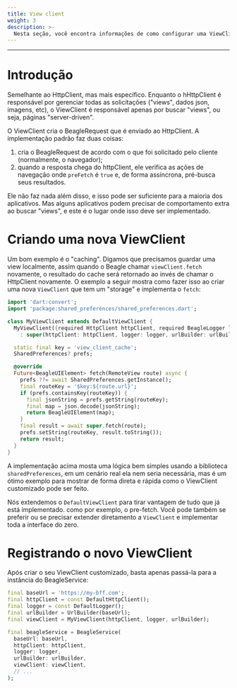 ```yaml
---
title: View client
weight: 3
description: >-
  Nesta seção, você encontra informações de como configurar uma ViewClient no BeagleFlutter.
---
```


---

# Introdução

Semelhante ao HttpClient, mas mais específico. Enquanto o hHttpClient é responsável por gerenciar todas as solicitações ("views", dados json, imagens, etc), o ViewClient é responsável apenas por buscar "views", ou seja, páginas "server-driven".

O ViewClient cria o BeagleRequest que é enviado ao HttpClient. A implementação padrão faz duas coisas:
1. cria o BeagleRequest de acordo com o que foi solicitado pelo cliente (normalmente, o navegador);
2. quando a resposta chega do httpClient, ele verifica as ações de navegação onde `preFetch` é `true` e, de forma assíncrona, pré-busca seus resultados.

Ele não faz nada além disso, e isso pode ser suficiente para a maioria dos aplicativos. Mas alguns aplicativos podem precisar de comportamento extra ao buscar "views", e este é o lugar onde isso deve ser implementado.

# Criando uma nova ViewClient

Um bom exemplo é o "caching". Digamos que precisamos guardar uma view localmente, assim quando o Beagle chamar `viewClient.fetch` novamente, o resultado do cache será retornado ao invés de chamar o HttpClient novamente. O exemplo a seguir mostra como fazer isso ao criar uma nova `ViewClient` que tem um "storage" e implementa o `fetch`:

```dart
import 'dart:convert';
import 'package:shared_preferences/shared_preferences.dart';

class MyViewClient extends DefaultViewClient {
  MyViewClient({required HttpClient httpClient, required BeagleLogger logger, required UrlBuilder urlBuilder})
    : super(httpClient: httpClient, logger: logger, urlBuilder: urlBuilder);

  static final key = 'view_client_cache';
  SharedPreferences? prefs;

  @override
  Future<BeagleUIElement> fetch(RemoteView route) async {
    prefs ??= await SharedPreferences.getInstance();
    final routeKey = '$key:${route.url}';
    if (prefs.containsKey(routeKey)) {
      final jsonString = prefs.getString(routeKey);
      final map = json.decode(jsonString);
      return BeagleUIElement(map);
    }
    final result = await super.fetch(route);
    prefs.setString(routeKey, result.toString());
    return result;
  }
}
```
A implementação acima mosta uma lógica bem simples usando a biblioteca `sharedPreferences`, em um cenário real ela nem seria necessária, mas é um ótimo exemplo para mostrar de forma direta e rápida como o ViewClient customizado pode ser feito.

Nós extendemos o `DefaultViewClient` para tirar vantagem de tudo que já está implementado. como por exemplo, o pre-fetch. Você pode também se preferir ou se precisar extender diretamento a `ViewClient` e implementar toda a interface do zero.

# Registrando o novo ViewClient
Após criar o seu ViewClient customizado, basta apenas passá-la para a instância do BeagleService:

```dart
final baseUrl = 'https://my-bff.com';
final httpClient = const DefaultHttpClient();
final logger = const DefaultLogger();
final urlBuilder = UrlBuilder(baseUrl);
final viewClient = MyViewClient(httpClient, logger, urlBuilder);

final beagleService = BeagleService(
  baseUrl: baseUrl,
  httpClient: httpClient,
  logger: logger,
  urlBuilder: urlBuilder,
  viewClient: viewClient,
  // ...
);
```
